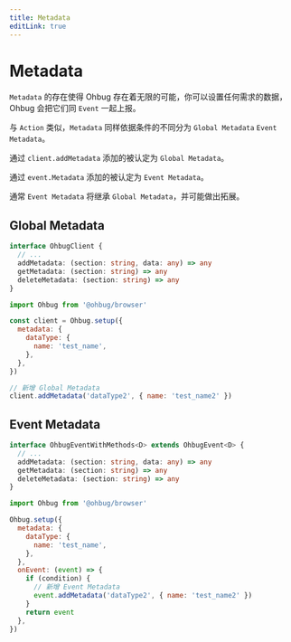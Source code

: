 ```yaml
---
title: Metadata
editLink: true
---
```


# Metadata

`Metadata` 的存在使得 Ohbug 存在着无限的可能，你可以设置任何需求的数据，Ohbug 会把它们同 `Event` 一起上报。

与 `Action` 类似，`Metadata` 同样依据条件的不同分为 `Global Metadata` `Event Metadata`。

通过 `client.addMetadata` 添加的被认定为 `Global Metadata`。

通过 `event.Metadata` 添加的被认定为 `Event Metadata`。

通常 `Event Metadata` 将继承 `Global Metadata`，并可能做出拓展。

## Global Metadata

```typescript
interface OhbugClient {
  // ...
  addMetadata: (section: string, data: any) => any
  getMetadata: (section: string) => any
  deleteMetadata: (section: string) => any
}
```

```javascript
import Ohbug from '@ohbug/browser'

const client = Ohbug.setup({
  metadata: {
    dataType: {
      name: 'test_name',
    },
  },
})

// 新增 Global Metadata
client.addMetadata('dataType2', { name: 'test_name2' })
```

## Event Metadata

```typescript
interface OhbugEventWithMethods<D> extends OhbugEvent<D> {
  // ...
  addMetadata: (section: string, data: any) => any
  getMetadata: (section: string) => any
  deleteMetadata: (section: string) => any
}
```

```javascript
import Ohbug from '@ohbug/browser'

Ohbug.setup({
  metadata: {
    dataType: {
      name: 'test_name',
    },
  },
  onEvent: (event) => {
    if (condition) {
      // 新增 Event Metadata
      event.addMetadata('dataType2', { name: 'test_name2' })
    }
    return event
  },
})
```

